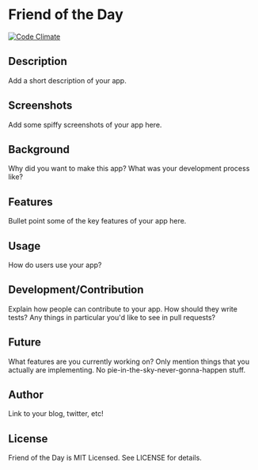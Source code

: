 # Friend of the Day

[![Code Climate](https://codeclimate.com/github/wlowry88/friend-of-the-day/badges/gpa.svg)](https://codeclimate.com/github/wlowry88/friend-of-the-day)

## Description

Add a short description of your app.

## Screenshots

Add some spiffy screenshots of your app here.

## Background

Why did you want to make this app? What was your development process
like?

## Features

Bullet point some of the key features of your app here.

## Usage

How do users use your app?

## Development/Contribution

Explain how people can contribute to your app. How should they write tests?
Any things in particular you'd like to see in pull requests?

## Future

What features are you currently working on? Only mention things that you
actually are implementing. No pie-in-the-sky-never-gonna-happen stuff.

## Author

Link to your blog, twitter, etc!

## License

Friend of the Day is MIT Licensed. See LICENSE for details.